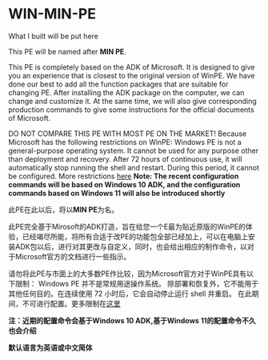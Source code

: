 # WIN-MIN-PE
What I built will be put here

This PE will be named after **MIN PE**.

This PE is completely based on the ADK of Microsoft. It is designed to give you an experience that is closest to the original version of WinPE. We have done our best to add all the function packages that are suitable for changing PE. After installing the ADK package on the computer, we can change and customize it. At the same time, we will also give corresponding production commands to give some instructions for the official documents of Microsoft.

DO NOT COMPARE THIS PE WITH MOST PE ON THE MARKET! Because Microsoft has the following restrictions on WinPE:
Windows PE is not a general-purpose operating system. It cannot be used for any purpose other than deployment and recovery. After 72 hours of continuous use, it will automatically stop running the shell and restart. During this period, it cannot be configured. More restrictions [here](https://learn.microsoft.com/zh-cn/windows-hardware/manufacture/desktop/winpe-intro?view=windows-10) 
**Note: The recent configuration commands will be based on Windows 10 ADK, and the configuration commands based on Windows 11 will also be introduced shortly**

此PE在此以后，将以**MIN PE**为名。

此PE完全基于Mirosoft的ADK打造，旨在给您一个E最为贴近原版的WinPE的体验，已经竭尽所能，将所有合适于改PE的功能包全部已经加上，可以在电脑上安装ADK包以后，进行对其更改与自定义，同时，也会给出相应的制作命令，以对于Microsoft官方的文档进行一些指示。

请勿将此PE与市面上的大多数PE作比较，因为Microsoft官方对于WinPE具有以下限制：
Windows PE 并不是常规用途操作系统。 除部署和恢复外，它不能用于其他任何目的。在连续使用 72 小时后，它会自动停止运行 shell 并重启。 在此期间，不可进行配置。更多限制在[这里](https://learn.microsoft.com/zh-cn/windows-hardware/manufacture/desktop/winpe-intro?view=windows-10) 

**注：近期的配置命令会基于Windows 10 ADK,基于Windows 11的配置命令不久也会介绍**

**默认语言为英语或中文简体**
